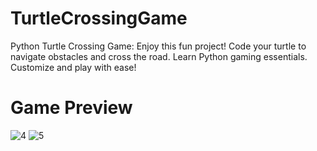 # TurtleCrossingGame
Python Turtle Crossing Game: Enjoy this fun project! Code your turtle to navigate obstacles and cross the road. Learn Python gaming essentials. Customize and play with ease!

# Game Preview

![4](https://github.com/ChaitaleePatil/TurtleCrossingGame/assets/163013839/d75af717-fedf-4949-9235-d7fa95e0223c)
![5](https://github.com/ChaitaleePatil/TurtleCrossingGame/assets/163013839/7510b7a4-b6b4-4c85-b306-0d743c9a44d4)
